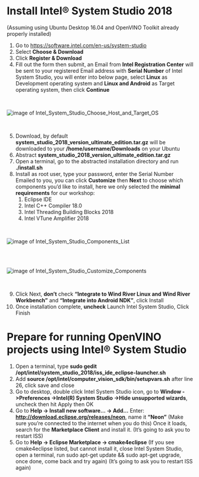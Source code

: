 
# Install Intel® System Studio 2018
(Assuming using Ubuntu Desktop 16.04 and OpenVINO Toolkit already properly installed)
1.	Go to https://software.intel.com/en-us/system-studio
2.	Select **Choose & Download**
3.	Click **Register & Download**
4.	Fill out the form then submit, an Email from **Intel Registration Center** will be sent to your registered Email address with **Serial Number** of Intel System Studio, you will enter into below page, select **Linux** as Development operating system and **Linux and Android** as Target operating system, then click **Continue**
  <br>  
  
  ![image of Intel_System_Studio_Choose_Host_and_Target_OS](https://github.com/intel-iot-devkit/smart-video-workshop/blob/master/images/Intel_System_Studio_Choose_Host_and_Target_OS.png "Figure 1")  
  
  <br>
  
5.	Download, by default **system_studio_2018_version_ultimate_edition.tar.gz**  will be downloaded to your **/home/username/Downloads** on your Ubuntu
6.	Abstract **system_studio_2018_version_ultimate_edition.tar.gz**
7.	Open a terminal, go to the abstracted installation directory and run **./install.sh**  
8.	Install as root user, type your password, enter the Serial Number Emailed to you, you can click **Customize** then **Next** to choose which components you’d like to install, here we only selected the **minimal requirements** for our workshop:
    1. Eclipse IDE
    2. Intel C++ Compiler 18.0
    3. Intel Threading Building Blocks 2018
    4. Intel VTune Amplifier 2018
 
<br>
  
![image of Intel_System_Studio_Components_List](https://github.com/intel-iot-devkit/smart-video-workshop/blob/master/images/Intel_System_Studio_Components_List.png "Figure 2")  
  
<br>  
<br>
  
![image of Intel_System_Studio_Customize_Components](https://github.com/intel-iot-devkit/smart-video-workshop/blob/master/images/Intel_System_Studio_Customize_Components.png "Figure 3")  
  
<br>  

9.	Click Next, **don’t** check **“Integrate to Wind River Linux and Wind River Workbench”** and **“Integrate into Android NDK”**, click Install
10.	Once installation complete, **uncheck** Launch Intel System Studio, Click Finish

# Prepare for running OpenVINO projects using Intel® System Studio
1.	Open a terminal, type **sudo gedit /opt/intel/system_studio_2018/iss_ide_eclipse-launcher.sh**
2.	Add **source /opt/intel/computer_vision_sdk/bin/setupvars.sh** after line 26, click save and close
3.	Go to desktop, double click Intel System Studio icon, go to **Window ->Preferences ->Intel(R) System Studio ->Hide unsupported wizards**, uncheck then hit Apply then OK
4.	Go to **Help -> Install new software… -> Add…**
Enter: **http://download.eclipse.org/releases/neon**, name it **“Neon”**
(Make sure you’re connected to the internet when you do this)
Once it loads, search for the **Marketplace Client** and install it.
(It’s going to ask you to restart ISS)
5.	Go to **Help -> Eclipse Marketplace -> cmake4eclipse**
(If you see cmake4eclipse listed, but cannot install it, close Intel System Studio, open a terminal, run sudo apt-get update && sudo apt-get upgrade, once done, come back and try again)
(It’s going to ask you to restart ISS again)

